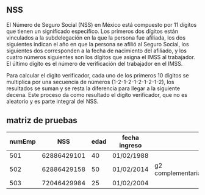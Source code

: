 ## NSS

El Número de Seguro Social (NSS) en México está compuesto por 11 dígitos que tienen un significado específico. 
Los primeros dos dígitos están vinculados a la subdelegación en la que la persona fue afiliada, 
los dos siguientes indican el año en que la persona se afilió al Seguro Social, 
los siguientes dos corresponden a la fecha de nacimiento del afiliado, y 
los cuatro números siguientes son los dígitos que asigna el IMSS al trabajador. 
El último dígito es el número de verificación del trabajador en el IMSS.

Para calcular el dígito verificador, cada uno de los primeros 10 dígitos se multiplica por una secuencia de números (1-2-1-2-1-2-1-2-1-2), los resultados se suman y se resta la diferencia para llegar a la siguiente decena. Este proceso da como resultado el dígito verificador, que no es aleatorio y es parte integral del NSS.

## matriz de pruebas

|numEmp  | NSS           | edad | fecha ingreso |   |
|--------|---------------|------|---------------|---|
| 501    | 62886429101   | 40   | 01/02/1988    |   |
| 502    | 62886429158   | 50   | 01/02/2014    |g2 complementaria|
| 503    | 72046429984   | 25   | 01/02/2004    |   |




